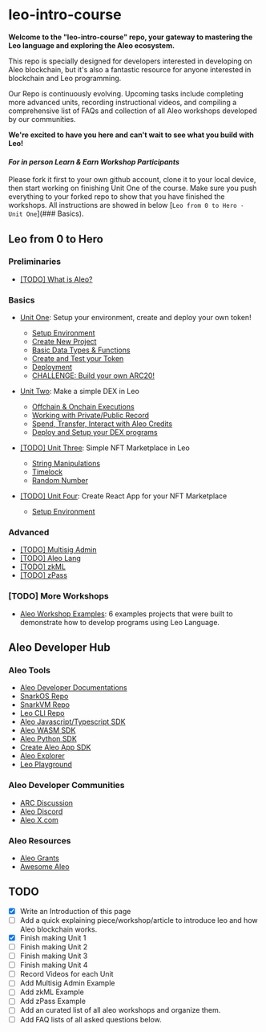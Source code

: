 # leo-intro-course

**Welcome to the "leo-intro-course" repo, your gateway to mastering the Leo language and exploring the Aleo ecosystem.** 

This repo is specially designed for developers interested in developing on Aleo blockchain, but it's also a fantastic resource for anyone interested in blockchain and Leo programming.

Our Repo is continuously evolving. Upcoming tasks include completing more advanced units, recording instructional videos, and compiling a comprehensive list of FAQs and collection of all Aleo workshops developed by our communities.

**We're excited to have you here and can't wait to see what you build with Leo!**

#### *For in person Learn & Earn Workshop Participants*

Please fork it first to your own github account, clone it to your local device, then start working on finishing Unit One of the course. Make sure you push everything to your forked repo to show that you have finished the workshops. All instructions are showed in below [`Leo from 0 to Hero - Unit One`](### Basics).

## Leo from 0 to Hero

### Preliminaries

- [[TODO] What is Aleo?]()

### Basics

- [Unit One](./unit-1/README.md): Setup your environment, create and deploy your own token!
  - [Setup Environment](./unit-1/1-setup-env.md)
  - [Create New Project](./unit-1/2-create-new-project.md)
  - [Basic Data Types & Functions](./unit-1/3-basic-data-types-and-functions.md)
  - [Create and Test your Token](./unit-1/4-create-and-test-your-token.md) 
  - [Deployment](./unit-1/5-deployment.md)
  - [CHALLENGE: Build your own ARC20!](./unit-1/6-CHALLENGE.md)

- [Unit Two](./unit-2/README.md): Make a simple DEX in Leo
  - [Offchain & Onchain Executions]()
  - [Working with Private/Public Record]()
  - [Spend, Transfer, Interact with Aleo Credits]()
  - [Deploy and Setup your DEX programs]()

- [[TODO] Unit Three](./unit-3/README.md): Simple NFT Marketplace in Leo
  - [String Manipulations]()
  - [Timelock]()
  - [Random Number]()

- [[TODO] Unit Four](./unit-4/README.md): Create React App for your NFT Marketplace
  - [Setup Environment]()


### Advanced

- [[TODO] Multisig Admin]()
- [[TODO] Aleo Lang]()
- [[TODO] zkML]()
- [[TODO] zPass]()

### [TODO] More Workshops

- [Aleo Workshop Examples](https://github.com/AleoHQ/workshop): 6 examples projects that were built to demonstrate how to develop programs using Leo Language.


## Aleo Developer Hub

### Aleo Tools
- [Aleo Developer Documentations](https://developer.aleo.org/getting_started/)
- [SnarkOS Repo](http://snarkos.org/)
- [SnarkVM Repo](https://snarkvm.org/)
- [Leo CLI Repo](https://github.com/AleoHQ/leo)
- [Aleo Javascript/Typescript SDK](https://developer.aleo.org/sdk/typescript/overview)
- [Aleo WASM SDK](https://developer.aleo.org/sdk/wasm/installation)
- [Aleo Python SDK](https://developer.aleo.org/sdk/python/aleo-sdk)
- [Create Aleo App SDK](https://developer.aleo.org/sdk/create-aleo-app/installation)
- [Aleo Explorer](https://www.aleo.network/)
- [Leo Playground](https://play.leo-lang.org/)

### Aleo Developer Communities

- [ARC Discussion](https://github.com/AleoHQ/ARCs/discussions/categories/arcs)
- [Aleo Discord](https://discord.gg/aleo)
- [Aleo X.com](https://twitter.com/aleohq)

### Aleo Resources

- [Aleo Grants](https://aleo.org/grants/)
- [Awesome Aleo](https://github.com/howardwu/awesome-aleo)

## TODO

- [x] Write an Introduction of this page
- [ ] Add a quick explaining piece/workshop/article to introduce leo and how Aleo blockchain works.
- [x] Finish making Unit 1
- [ ] Finish making Unit 2
- [ ] Finish making Unit 3
- [ ] Finish making Unit 4
- [ ] Record Videos for each Unit
- [ ] Add Multisig Admin Example
- [ ] Add zkML Example
- [ ] Add zPass Example
- [ ] Add an curated list of all aleo workshops and organize them.
- [ ] Add FAQ lists of all asked questions below.
